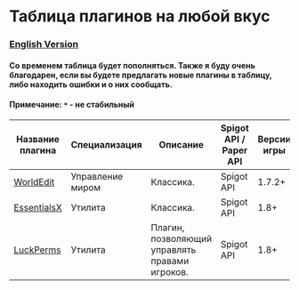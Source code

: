 # Таблица плагинов на любой вкус

### [English Version](https://github.com/bottleofench/minecraft-content-bestiary/blob/main/mods/plugins_en.md)

#### Со временем таблица будет пополняться. Также я буду очень благодарен, если вы будете предлагать новые плагины в таблицу, либо находить ошибки и о них сообщать.

#### Примечание: `*` - не стабильный

| Название плагина | Специализация | Описание | Spigot API / Paper API | Версии игры |
| --- | --- | --- | --- | --- |
| [WorldEdit](https://dev.bukkit.org/projects/worldedit) | Управление миром | Классика. | Spigot API | 1.7.2+ |
| [EssentialsX](https://www.spigotmc.org/resources/essentialsx.9089/)| Утилита | Классика. | Spigot API | 1.8+ |
| [LuckPerms](https://luckperms.net) | Утилита | Плагин, позволяющий управлять правами игроков. | Spigot API | 1.8+ |